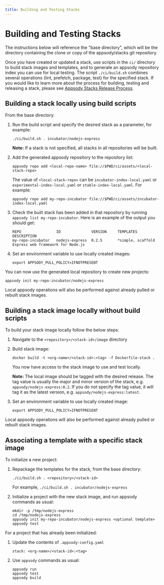```yaml
---
title: Building and Testing Stacks
---
```


# Building and Testing Stacks

The instructions below will reference the "base directory", which will be the directory containing the clone or copy of the appsody/stacks git repository.

Once you have created or updated a stack, use scripts in the `ci/` directory to build stack images and templates, and to generate an appsody repository index you can use for local testing. The script `./ci/build.sh` combines several operations (lint, prefetch, package, test) for the specified stack. If you would like to learn more about the process for building, testing and releasing a stack, please see [Appsody Stacks Release Process](https://github.com/appsody/stacks/blob/master/RELEASE.md#appsody-stacks-release-process---technical-overview).

## Building a stack locally using build scripts

From the base directory:

1. Run the build script and specify the desired stack as a parameter, for example:
    ```
    ./ci/build.sh . incubator/nodejs-express
    ```

    **Note:** If a stack is not specified, all stacks in all repositories will be built.

1. Add the generated appsody repository to the repository list:
    ```
    appsody repo add <local-repo-name> file://$PWD/ci/assets/<local-stack-repo>
    ```

    The value of `<local-stack-repo>` can be `incubator-index-local.yaml` or `experimental-index-local.yaml` or `stable-index-local.yaml`. For example:
    ```
    appsody repo add my-repo-incubator file://$PWD/ci/assets/incubator-index-local.yaml
    ```

1. Check the built stack has been added in that repository by running `appsody list my-repo-incubator`. Here is an example of the output you should get:
    ```
    REPO            	ID            	VERSION  	TEMPLATES        	DESCRIPTION
    my-repo-incubator	nodejs-express	0.2.5    	*simple, scaffold	Express web framework for Node.js
    ```

1. Set an environment variable to use locally created images:
    ```
    export APPSODY_PULL_POLICY=IFNOTPRESENT
    ```

You can now use the generated local repository to create new projects:
```
appsody init my-repo-incubator/nodejs-express
```

Local appsody operations will also be performed against already pulled or rebuilt stack images.


## Building a stack image locally without build scripts

To build your stack image locally follow the below steps:

1. Navigate to the `<repository>/<stack-id>/image` directory

1. Build stack image:
    ```
    docker build -t <org-name>/<stack-id>:<tag> -f Dockerfile-stack .
    ```

    You now have access to the stack image to use and test locally.

    **Note:** The local image should be tagged with the desired release. The tag value is usually the major and minor version of the stack, e.g. `appsody/nodejs-express:0.2`. If you do not specify the tag value, it will tag it as the latest version, e.g. `appsody/nodejs-express:latest`.

1. Set an environment variable to use locally created image:
    ```
    export APPSODY_PULL_POLICY=IFNOTPRESENT
    ```

Local appsody operations will also be performed against already pulled or rebuilt stack images.

## Associating a template with a specific stack image

To initialize a new project:

1. Repackage the templates for the stack, from the base directory:
    ```
    ./ci/build.sh . <repository>/<stack-id>
    ```

    For example, `./ci/build.sh . incubator/nodejs-express`

1. Initialize a project with the new stack image, and run appsody commands as usual:
    ```
    mkdir -p /tmp/nodejs-express
    cd /tmp/nodejs-express
    appsody init my-repo-incubator/nodejs-express <optional template>
    appsody test
    ```

For a project that has already been initialized:

1. Update the contents of `.appsody-config.yaml`

    ```
    stack: <org-name>/<stack-id>:<tag>
    ```

1. Use `appsody` commands as usual:
    ```
    appsody run
    appsody test
    appsody build
    ```
